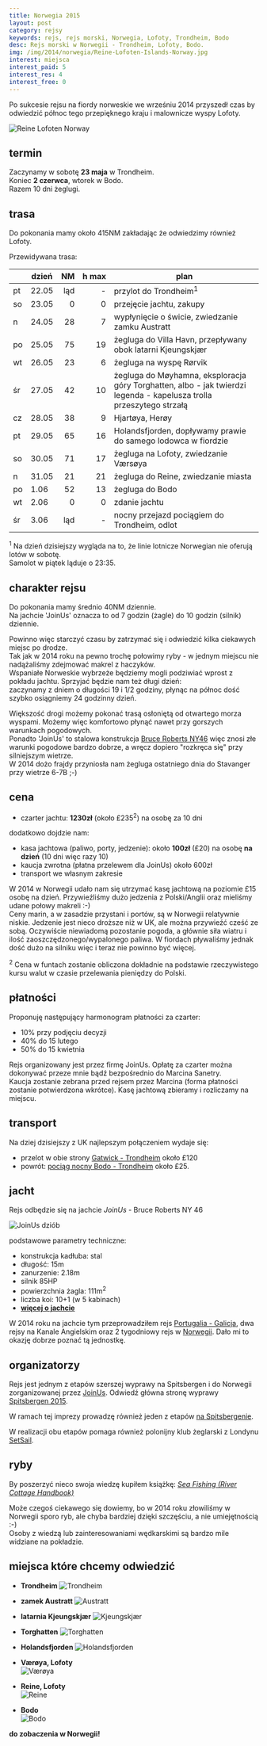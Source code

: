 ```yaml
---
title: Norwegia 2015
layout: post
category: rejsy
keywords: rejs, rejs morski, Norwegia, Lofoty, Trondheim, Bodo
desc: Rejs morski w Norwegii - Trondheim, Lofoty, Bodo.
img: /img/2014/norwegia/Reine-Lofoten-Islands-Norway.jpg
interest: miejsca
interest_paid: 5
interest_res: 4
interest_free: 0
---
```

Po sukcesie rejsu na fiordy norweskie we wrześniu 2014 przyszedł czas by odwiedzić północ tego przepięknego kraju i malownicze wyspy Lofoty.

![Reine Lofoten Norway](/img/2014/norwegia/Reine-Lofoten-Islands-Norway.jpg)

termin
----------
Zaczynamy w sobotę **23 maja** w Trondheim.  
Koniec **2 czerwca**, wtorek w Bodo.  
Razem 10 dni żeglugi.  


trasa
--------
Do pokonania mamy około 415NM zakładając że odwiedzimy również Lofoty.

Przewidywana trasa:  


|    | dzień | NM | h&nbsp;max | plan |
| -- | ----- | --:| -----:| -----|
| pt | 22.05 | ląd |  -   | przylot do Trondheim<sup>1</sup> |
| so | 23.05 |  0 |   0   | przejęcie jachtu, zakupy |
| n  | 24.05 | 28 |   7   | wypłynięcie o świcie, zwiedzanie zamku Austratt |
| po | 25.05 | 75 |  19   | żegluga do Villa Havn, przepływany obok latarni Kjeungskjær |
| wt | 26.05 | 23 |   6   | żegluga na wyspę Rørvik |
| śr | 27.05 | 42 |  10   | żegluga do Møyhamna, eksploracja góry Torghatten, albo - jak twierdzi legenda - kapelusza trolla przeszytego strzałą  |
| cz | 28.05 | 38 |   9   | Hjartøya, Herøy |
| pt | 29.05 | 65 |  16   | Holandsfjorden, dopływamy prawie do samego lodowca w fiordzie |
| so | 30.05 | 71 |  17   | żegluga na Lofoty, zwiedzanie Værsøya |
| n  | 31.05 | 21 |  21   | żegluga do Reine, zwiedzanie miasta |
| po |  1.06 | 52 |  13   | żegluga do Bodo |
| wt |  2.06 |  0 |   0   | zdanie jachtu |
| śr |  3.06 | ląd |  -   | nocny przejazd pociągiem do Trondheim, odlot |

<sup>1</sup> 
Na dzień dzisiejszy wygląda na to, że linie lotnicze Norwegian nie oferują lotów w sobotę.  
Samolot w piątek ląduje o 23:35.



charakter rejsu
--------------------
Do pokonania mamy średnio 40NM dziennie.  
Na jachcie 'JoinUs' oznacza to od 7 godzin (żagle) do 10 godzin (silnik) dziennie.

Powinno więc starczyć czasu by zatrzymać się i odwiedzić kilka ciekawych miejsc po drodze.  
Tak jak w 2014 roku na pewno trochę połowimy ryby - w jednym miejscu nie nadążaliśmy zdejmować makrel z haczyków.  
Wspaniałe Norweskie wybrzeże będziemy mogli podziwiać wprost z pokładu jachtu. Sprzyjać będzie nam też długi dzień:   
zaczynamy z dniem o długości 19 i 1/2 godziny, płynąc na północ dość szybko osiągniemy 24 godzinny dzień.

Większość drogi możemy pokonać trasą osłoniętą od otwartego morza wyspami. Możemy więc komfortowo płynąć nawet przy gorszych warunkach pogodowych.  
Ponadto 'JoinUs' to stalowa konstrukcja [Bruce Roberts NY46](http://joinus.eu/index.php/czartery/nasze-jachty) więc znosi złe
warunki pogodowe bardzo dobrze, a wręcz dopiero "rozkręca się" przy silniejszym wietrze.  
W 2014 dożo frajdy przyniosła nam żegluga ostatniego dnia do Stavanger przy wietrze 6-7B ;-)


cena
--------
* czarter jachtu: **1230zł** (około £235<sup>2</sup>) na osobę za 10 dni

dodatkowo dojdzie nam:

* kasa jachtowa (paliwo, porty, jedzenie): około **100zł** (£20) na osobę **na dzień** (10 dni więc razy 10)  
* kaucja zwrotna (płatna przelewem dla JoinUs) około 600zł 
* transport we własnym zakresie  

W 2014 w Norwegii udało nam się utrzymać kasę jachtową na poziomie £15 osobę na dzień. Przywieźliśmy dużo jedzenia 
z Polski/Anglii oraz mieliśmy udane połowy makreli :-)  
Ceny marin, a w zasadzie przystani i portów, są w Norwegii relatywnie niskie. Jedzenie jest nieco droższe niż w UK, ale można przywieźć
cześć ze sobą. Oczywiście niewiadomą pozostanie pogoda, a głównie siła wiatru i ilość zaoszczędzonego/wypalonego paliwa. W fiordach 
pływaliśmy jednak dość dużo na silniku więc i teraz nie powinno być więcej.

<sup>2</sup> 
Cena w funtach zostanie obliczona dokładnie na podstawie rzeczywistego kursu walut w czasie przelewania pieniędzy do Polski.



płatności
-------------
Proponuję następujący harmonogram płatności za czarter:

* 10% przy podjęciu decyzji  
* 40% do 15 lutego  
* 50% do 15 kwietnia  
 
Rejs organizowany jest przez firmę JoinUs. 
Opłatę za czarter można dokonywać przeze mnie bądź bezpośrednio do Marcina Sanetry.  
Kaucja zostanie zebrana przed rejsem przez Marcina (forma płatności zostanie potwierdzona wkrótce).
Kasę jachtową zbieramy i rozliczamy na miejscu.


transport
-------------
Na dziej dzisiejszy z UK najlepszym połączeniem wydaje się:

* przelot w obie strony [Gatwick - Trondheim](http://www.norwegian.no/fly/lavpris/?D_City=LGW&A_City=TRD&D_SelectedDay=22&D_Day=22&D_Month=201505&R_SelectedDay=03&R_Day=03&R_Month=201506&dFare=50&rFare=40&AgreementCodeFK=-1&CurrencyCode=GBP&rnd=69512&processid=26062) 
  około £120  
* powrót: [pociąg nocny Bodo - Trondheim](https://www.nsb.no/en/bestill/velg-togavgang?passengerType1=1&to=1299000&bookingPassengerExtrasPetfree=0&portable=false&bookingPassengerExtrasStroller=0&passengerCard1=&bookingPassengerExtrasClosetodog=0&hour=3&from=1388000&date=28.01.2015&type=single&returnDate=28.01.2015&passengers=1&bookingPassengerExtrasAnimalsallowed=0&returnHour=3&booking-submit-form=View%20train%20times%20and%20fares&redirect_to=https://www.nsb.no/en/bestill/velg-togavgang)
około £25.


jacht
------
Rejs odbędzie się na jachcie *JoinUs* - Bruce Roberts NY 46

![JoinUs dziób](/img/2014/joinus/kadlub5.jpg)

podstawowe parametry techniczne:

* konstrukcja kadłuba: stal
* długość: 15m
* zanurzenie: 2.18m
* silnik 85HP
* powierzchnia żagla: 111m<sup>2</sup>
* liczba koi: 10+1 (w 5 kabinach)
* **[więcej o jachcie](/rejsy/joinus.html)**

W 2014 roku na jachcie tym przeprowadziłem rejs [Portugalia - Galicja](/portugalia-2014), 
dwa rejsy na Kanale Angielskim oraz 2 tygodniowy rejs w [Norwegii](/norwegia-2014). 
Dało mi to okazję dobrze poznać tą jednostkę. 


organizatorzy
--------------
Rejs jest jednym z etapów szerszej wyprawy na Spitsbergen i do Norwegii zorganizowanej przez [JoinUs](http://joinus.eu).
Odwiedź główna stronę wyprawy [Spitsbergen 2015](http://joinus.eu/index.php/rejsy/europa-polnocna/215-spitsbergen-2015#grafik).

W ramach tej imprezy prowadzę również jeden z etapów [na Spitsbergenie](/wyprawa-polonijna-na-spitsbergen-2015).

W realizacji obu etapów pomaga również polonijny klub żeglarski z Londynu [SetSail](http://setsail.co.uk).


ryby
------
By poszerzyć nieco swoja wiedzę kupiłem książkę: *[Sea Fishing (River Cottage Handbook)](http://www.amazon.co.uk/gp/product/1408801833/ref=ox_sc_act_title_1?ie=UTF8&psc=1&smid=AM8HWG5JVWH5J)*

Może czegoś ciekawego się dowiemy, bo w 2014 roku złowiliśmy w Norwegii sporo ryb, ale chyba bardziej dzięki szczęściu, a nie umiejętnością :-)  
Osoby z wiedzą lub zainteresowaniami wędkarskimi są bardzo mile widziane na pokładzie.



miejsca które chcemy odwiedzić
------


* **Trondheim**
  ![Trondheim](/img/2014/norwegia/trondheim.jpg)

* **zamek Austratt**
  ![Austratt](/img/2014/norwegia/Austrattborgen.jpg)

* **latarnia Kjeungskjær**
  ![Kjeungskjær](/img/2014/norwegia/Kjeungkjær_fyr.jpg)

* **Torghatten**
  ![Torghatten](/img/2014/norwegia/Torghatten.jpg)

* **Holandsfjorden**
  ![Holandsfjorden](/img/2014/norwegia/Engabreen_Holandsfjorden.jpg)

* **Værøya, Lofoty**  
  ![Værøya](/img/2014/norwegia/Vaeroya.jpg)

* **Reine, Lofoty**  
  ![Reine](/img/2014/norwegia/Reine-Lofoten-2.jpg)

* **Bodo**  
  ![Bodo](/img/2014/norwegia/bodo.jpg)


**do zobaczenia w Norwegii!**  
